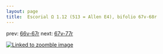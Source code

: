 ```yaml
---
layout: page
title:  Escorial Ω 1.12 (513 = Allen E4), bifolio 67v-68r
---
```


prev: [66v-67r](../66v-67r/) next: [67v-77r](../67v-77r/)



[![Linked to zoomble image](http://www.homermultitext.org/iipsrv?IIIF=/project/homer/pyramidal/deepzoom/hmt/e3bifolio/v1/E3_67v_68r.tif/full/2000,/0/default.jpg)](http://www.homermultitext.org/ict2/?urn=urn:cite2:hmt:e3bifolio.v1:E3_67v_68r)

